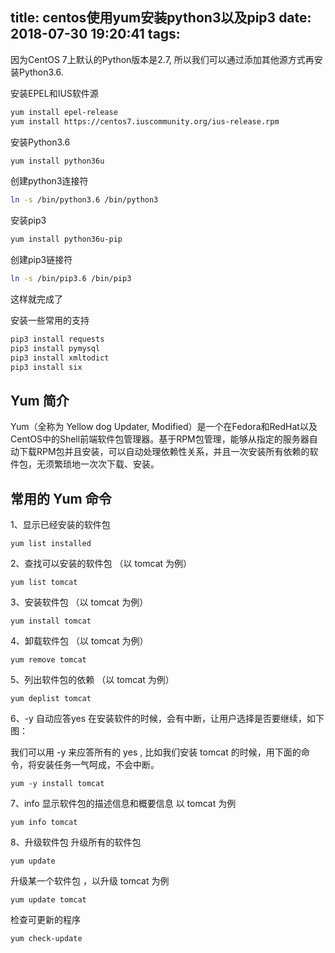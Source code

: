 title: centos使用yum安装python3以及pip3
date: 2018-07-30 19:20:41
tags:
---
因为CentOS 7上默认的Python版本是2.7, 所以我们可以通过添加其他源方式再安装Python3.6.

安装EPEL和IUS软件源


```bash
yum install epel-release
yum install https://centos7.iuscommunity.org/ius-release.rpm
```

安装Python3.6


```bash
yum install python36u
```

创建python3连接符


```bash
ln -s /bin/python3.6 /bin/python3
```

安装pip3


```bash
yum install python36u-pip
```

创建pip3链接符


```bash
ln -s /bin/pip3.6 /bin/pip3
```

这样就完成了

安装一些常用的支持


```bash
pip3 install requests
pip3 install pymysql
pip3 install xmltodict
pip3 install six
```

## Yum 简介
Yum（全称为 Yellow dog Updater, Modified）是一个在Fedora和RedHat以及CentOS中的Shell前端软件包管理器。基于RPM包管理，能够从指定的服务器自动下载RPM包并且安装，可以自动处理依赖性关系，并且一次安装所有依赖的软件包，无须繁琐地一次次下载、安装。

## 常用的 Yum 命令

1、显示已经安装的软件包
```
yum list installed
```


2、查找可以安装的软件包 （以 tomcat 为例）
```
yum list tomcat
```


3、安装软件包 （以 tomcat 为例）
```
yum install tomcat
```


4、卸载软件包 （以 tomcat 为例）
```
yum remove tomcat
```


5、列出软件包的依赖 （以 tomcat 为例）
```
yum deplist tomcat
```



6、-y 自动应答yes
在安装软件的时候，会有中断，让用户选择是否要继续，如下图：



我们可以用 -y 来应答所有的 yes , 比如我们安装 tomcat 的时候，用下面的命令，将安装任务一气呵成，不会中断。
```
yum -y install tomcat
```
7、info 显示软件包的描述信息和概要信息
以 tomcat 为例
```
yum info tomcat
```


8、升级软件包
升级所有的软件包
```
yum update
```
升级某一个软件包 ，以升级 tomcat 为例
```
yum update tomcat
```
检查可更新的程序
```
yum check-update
```